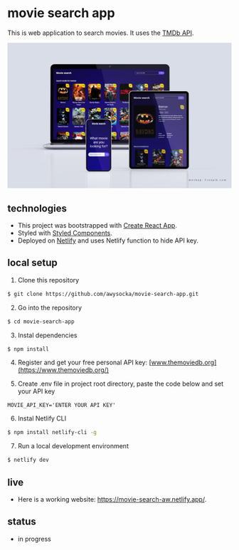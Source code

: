 # movie search app
This is web application to search movies. It uses the [TMDb API](https://www.themoviedb.org/documentation/api). 

![movie search app mockup](https://github.com/awysocka/movie-search-app/blob/master/readme-img/movie-search-app-mockup.jpg)

## technologies
* This project was bootstrapped with [Create React App](https://github.com/facebook/create-react-app).
* Styled with [Styled Components](https://styled-components.com/).
* Deployed on [Netlify](https://www.netlify.com/) and uses Netlify function to hide API key.

## local setup

1. Clone this repository
  ```bash
  $ git clone https://github.com/awysocka/movie-search-app.git
  ```
2. Go into the repository
  ```bash
  $ cd movie-search-app
  ```
3. Instal dependencies
  ```bash
  $ npm install
  ```
4. Register and get your free personal API key: [www.themoviedb.org](https://www.themoviedb.org/)

5. Create .env file in project root directory, paste the code below and set your API key
  ```
  MOVIE_API_KEY='ENTER YOUR API KEY'
  ```
6. Instal Netlify CLI
  ```bash
  $ npm install netlify-cli -g
  ```
7. Run a local development environment
  ```bash
  $ netlify dev
  ```

## live
* Here is a working website: https://movie-search-aw.netlify.app/.

## status
* in progress
